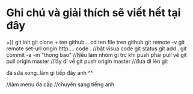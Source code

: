 # Ghi chú và giải thích sẽ viết hết tại đây 
=))
git init
git clone + ten github...
cd ten file tren github
git remote -v
git remote set-url origin http....
code .  //bật visua code
git status
git add .
git commit -a -m "thong bao"
 //Nếu làm nhóm gì trc khi push phải pull về
git pull origin master //lấy dl về
git push origin master //đưa dl lên git

đã sửa xong..làm gì tiếp đây anh ^^

//làm menu đa cấp
//chuyển sang tiếng anh 